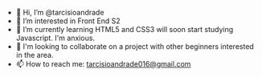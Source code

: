 - 👋 Hi, I’m @tarcisioandrade
- 👀 I’m interested in Front End S2
- 🌱 I’m currently learning HTML5 and CSS3 will soon start studying Javascript. I'm anxious.
- 💞️ I'm looking to collaborate on a project with other beginners interested in the area.
- 📫 How to reach me: tarcisioandrade016@gmail.com

<!---
tarcisioandrade/tarcisioandrade is a ✨ special ✨ repository because its `README.md` (this file) appears on your GitHub profile.
You can click the Preview link to take a look at your changes.
--->
